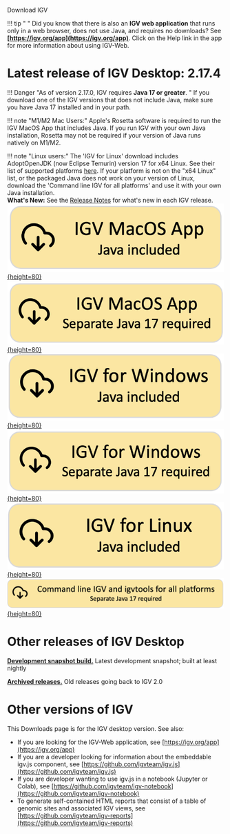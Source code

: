 <!---
The page title should not go in the menu
-->
<p class="page-title"> Download IGV</p>

!!! tip " "
    Did you know that there is also an **IGV web application** that runs only in a web browser, does not use Java, and requires no downloads? See **[https://igv.org/app](https://igv.org/app)**. Click on the Help link in the app for more information about using IGV-Web.

# Latest release of IGV Desktop: 2.17.4

!!! Danger "As of version 2.17.0, IGV requires **Java 17 or greater**. "
    If you download one of the IGV versions that does not include Java, make sure you have Java 17 installed and in your path.

!!! note "M1/M2 Mac Users:"
    Apple's Rosetta software is required to run the IGV MacOS App that includes Java. If you run IGV with your own Java installation, Rosetta may not be required if your version of Java runs natively on M1/M2.

!!! note "Linux users:"
    The 'IGV for Linux' download includes AdoptOpenJDK (now Eclipse Temurin) version 17 for x64 Linux. See their list of supported platforms [here](https://adoptium.net/supported-platforms/). If your platform is not on the "x64 Linux" list, or the packaged Java does not work on your version of Linux, download the 'Command line IGV for all platforms' and use it with your own Java installation.
<br>
**What's New:** See the [Release Notes](ReleaseNotes/2.17.x.md) for what's new in each IGV release.  
[![MacApp with java](img/DownloadYMacWithJava.png){height=80}](https://data.broadinstitute.org/igv/projects/downloads/2.17/IGV_MacApp_2.17.4_WithJava.zip)
[![MacApp no java](img/DownloadYMacNoJava17.png){height=80}](https://data.broadinstitute.org/igv/projects/downloads/2.17/IGV_MacApp_2.17.4.zip)
<br>
[![Windows snapshot with java](img/DownloadYWindowsWithJava.png){height=80}](https://data.broadinstitute.org/igv/projects/downloads/2.17/IGV_Win_2.17.4-WithJava-installer.exe) [![Windows no java](img/DownloadYWindowsNoJava17.png){height=80}](https://data.broadinstitute.org/igv/projects/downloads/2.17/IGV_Win_2.17.4-installer.exe)
<br>
[![Linux with Java](img/DownloadYLinuxWithJava.png){height=80}](https://data.broadinstitute.org/igv/projects/downloads/2.17/IGV_Linux_2.17.4_WithJava.zip)
<br>
[![Command line no java](img/DownloadYCommandLineNoJava17.png){height=80}](https://data.broadinstitute.org/igv/projects/downloads/2.17/IGV_2.17.4.zip)

# Other releases of IGV Desktop

**[Development snapshot build.](DownloadSnapshot.md)** Latest development snapshot; built at least nightly

**[Archived releases.](https://data.broadinstitute.org/igv/projects/downloads/)** Old releases going back to IGV 2.0

# Other versions of IGV

This Downloads page is for the IGV desktop version. See also:

- If you are looking for the IGV-Web application, see [https://igv.org/app](https://igv.org/app)
- If you are a developer looking for information about the embeddable igv.js component,
  see [https://github.com/igvteam/igv.js](https://github.com/igvteam/igv.js)
- If you are developer wanting to use igv.js in a notebook (Jupyter or Colab),
  see [https://github.com/igvteam/igv-notebook](https://github.com/igvteam/igv-notebook)
- To generate self-contained HTML reports that consist of a table of genomic sites and associated IGV views,
  see [https://github.com/igvteam/igv-reports](https://github.com/igvteam/igv-reports)
